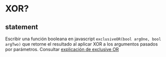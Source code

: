 # XOR?
## statement
Escribir una función booleana en javascript `exclusiveOR(bool argOne, bool argTwo)` que retorne el resultado al aplicar XOR a los argumentos pasados por parámetros. Consultar [explicación de exclusive OR](https://en.wikipedia.org/wiki/Boolean_algebra)

